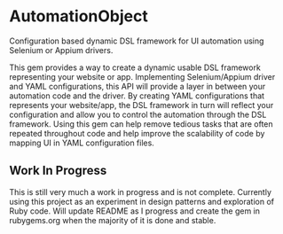 # AutomationObject

Configuration based dynamic DSL framework for UI automation using Selenium or Appium drivers.

This gem provides a way to create a dynamic usable DSL framework representing your website or app. Implementing Selenium/Appium driver
and YAML configurations, this API will provide a layer in between your automation code and the driver.
By creating YAML configurations that represents your website/app, the DSL framework in turn will reflect your configuration
and allow you to control the automation through the DSL framework.  Using this gem can help remove tedious tasks that are often
repeated throughout code and help improve the scalability of code by mapping UI in YAML configuration files.

## Work In Progress

This is still very much a work in progress and is not complete. Currently using this project as an experiment in design patterns
and exploration of Ruby code. Will update README as I progress and create the gem in rubygems.org when the majority of it is done
and stable.